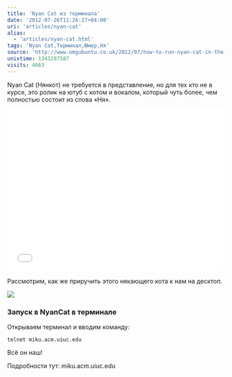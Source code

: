 ```yaml
---
title: 'Nyan Cat из терминала'
date: '2012-07-26T11:26:27+04:00'
uri: 'articles/nyan-cat'
alias: 
  - 'articles/nyan-cat.html'
tags: 'Nyan Cat,Терминал,Юмор,Ня'
source: 'http://www.omgubuntu.co.uk/2012/07/how-to-run-nyan-cat-in-the-terminal'
unixtime: 1343287587
visits: 4663
---
```

Nyan Cat (Нянкот) не требуется в представление, но для тех кто не в курсе, это ролик на ютуб с котом и вокалом, который чуть более, чем полностью состоит из слова «Ня».

<iframe src="//www.youtube.com/embed/QH2-TGUlwu4" frameborder="0" width="500" height="375"></iframe>

Рассмотрим, как же приручить этого някающего кота к нам на десктоп.

[![](img/2012/07/26/11-00/nyan-cat-7648778790-o.jpg)](img/2012/07/26/11-00/nyan-cat-7648778790-o.jpg)

### Запуск в NyanCat в терминале

Открываем терминал и вводим команду:

```
telnet miku.acm.uiuc.edu
```

Всё он наш!

Подробности тут: miku.acm.uiuc.edu
